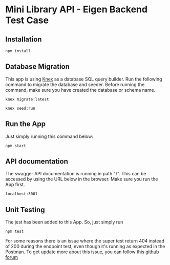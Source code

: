 # Mini Library API - Eigen Backend Test Case

## Installation
```
npm install
```
## Database Migration
This app is using [Knex](https://knexjs.org/) as a database SQL query builder. Run the following command to migrate the database and seeder.
Before running the command, make sure you have created the database or schema name.

```
knex migrate:latest
```
```
knex seed:run
```
## Run the App
Just simply running this command below:
```
npm start
```
## API documentation
The swagger API documentation is running in path "/". This can be accessed by using the URL below in the browser. Make sure you run the App first.
```
localhost:3001
```
## Unit Testing
The jest has been added to this App. So, just simply run
```
npm test
```
For some reasons there is an issue where the super test return 404 instead of 200 during the endpoint test, even though it's running as expected in the Postman.
To get update more about this issue, you can follow this [github forum](https://github.com/ladjs/supertest/issues/255)
